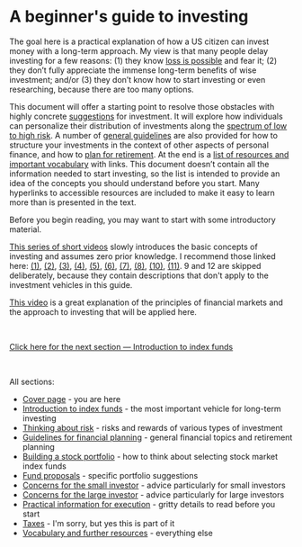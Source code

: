 # A beginner's guide to investing

The goal here is a practical explanation of how a US citizen can invest money with a long-term approach. My view is that many people delay investing for a few reasons: (1) they know [loss is possible](https://www.youtube.com/watch?v=-DT7bX-B1Mg&ab_channel=HubertFarnsworth) and fear it; (2) they don’t fully appreciate the immense long-term benefits of wise investment; and/or (3) they don’t know how to start investing or even researching, because there are too many options.

This document will offer a starting point to resolve those obstacles with highly concrete [suggestions](https://github.com/investindex/Funds) for investment. It will explore how individuals can personalize their distribution of investments along the [spectrum of low to high risk](https://github.com/investindex/Risk). A number of [general guidelines](https://github.com/investindex/Guidelines) are also provided for how to structure your investments in the context of other aspects of personal finance, and how to [plan for retirement](https://github.com/investindex/Guidelines#retirement-planning). At the end is a [list of resources and important vocabulary](https://github.com/investindex/Vocab) with links. This document doesn’t contain all the information needed to start investing, so the list is intended to provide an idea of the concepts you should understand before you start. Many hyperlinks to accessible resources are included to make it easy to learn more than is presented in the text.

Before you begin reading, you may want to start with some introductory material.

[This series of short videos](https://www.youtube.com/watch?v=Arz_9WX-pn0&ab_channel=PreetBanerjee) slowly introduces the basic concepts of investing and assumes zero prior knowledge. I recommend those linked here: [(1)](https://www.youtube.com/watch?v=Arz_9WX-pn0&ab_channel=PreetBanerjee), [(2)](https://www.youtube.com/watch?v=Ne6d-n2jiWo&ab_channel=PreetBanerjee), [(3)](https://www.youtube.com/watch?v=ACbu4XER_bQ&ab_channel=PreetBanerjee), [(4)](https://www.youtube.com/watch?v=pAoTC_nkg0Q&ab_channel=PreetBanerjee), [(5)](https://www.youtube.com/watch?v=M70zAS0rPE8&ab_channel=PreetBanerjee), [(6)](https://www.youtube.com/watch?v=h9O_x8RhzwE&ab_channel=PreetBanerjee), [(7)](https://www.youtube.com/watch?v=Jz8ISUefjkw&ab_channel=PreetBanerjee), [(8)](https://www.youtube.com/watch?v=oqBhf7QphDU&ab_channel=PreetBanerjee), [(10)](https://www.youtube.com/watch?v=VhtsYTp30Qg&ab_channel=PreetBanerjee), [(11)](https://www.youtube.com/watch?v=DZMq09drgNg&ab_channel=PreetBanerjee). 9 and 12 are skipped deliberately, because they contain descriptions that don't apply to the investment vehicles in this guide.

[This video](https://www.youtube.com/watch?v=we_7F5N3ByQ&ab_channel=BreakingBadDebt) is a great explanation of the principles of financial markets and the approach to investing that will be applied here.

&nbsp;

[Click here for the next section — Introduction to index funds](https://github.com/investindex/Index)

&nbsp;

All sections:

* [Cover page](https://github.com/investindex/Intro) - you are here
* [Introduction to index funds](https://github.com/investindex/Index) - the most important vehicle for long-term investing
* [Thinking about risk](https://github.com/investindex/Risk) - risks and rewards of various types of investment
* [Guidelines for financial planning](https://github.com/investindex/Guidelines) - general financial topics and retirement planning
* [Building a stock portfolio](https://github.com/investindex/Portfolio) - how to think about selecting stock market index funds
* [Fund proposals](https://github.com/investindex/Funds) - specific portfolio suggestions
* [Concerns for the small investor](https://github.com/investindex/Small) - advice particularly for small investors
* [Concerns for the large investor](https://github.com/investindex/Large) - advice particularly for large investors
* [Practical information for execution](https://github.com/investindex/Practical) - gritty details to read before you start
* [Taxes](https://github.com/investindex/Taxes) - I'm sorry, but yes this is part of it
* [Vocabulary and further resources](https://github.com/investindex/Vocab) - everything else
